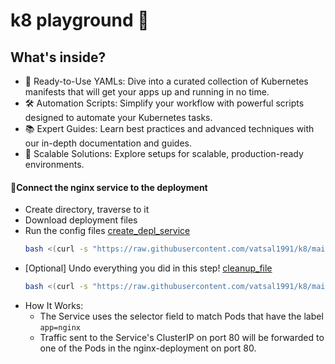 # k8 playground 🚀
## What's inside? 
- 🌟 Ready-to-Use YAMLs: Dive into a curated collection of Kubernetes manifests that will get your apps up and running in no time.
- 🛠️ Automation Scripts: Simplify your workflow with powerful scripts designed to automate your Kubernetes tasks.
- 📚 Expert Guides: Learn best practices and advanced techniques with our in-depth documentation and guides.
- 🔄 Scalable Solutions: Explore setups for scalable, production-ready environments.
 
#### 🔵Connect the nginx service to the deployment 
- Create directory, traverse to it
- Download deployment files
- Run the config files [create_depl_service](https://raw.githubusercontent.com/vatsal1991/k8/main/create_depl_service.sh)
  ```bash
  bash <(curl -s "https://raw.githubusercontent.com/vatsal1991/k8/main/create_depl_service.sh")
- [Optional] Undo everything you did in this step! [cleanup_file](https://raw.githubusercontent.com/vatsal1991/k8/main/cleanup_create_depl_service.sh)
  ```bash
  bash <(curl -s "https://raw.githubusercontent.com/vatsal1991/k8/main/cleanup_create_depl_service.sh")
- How It Works:
  - The Service uses the selector field to match Pods that have the label `app=nginx`
  - Traffic sent to the Service's ClusterIP on port 80 will be forwarded to one of the Pods in the nginx-deployment on port 80.

